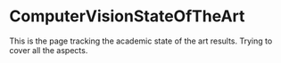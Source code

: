 # ComputerVisionStateOfTheArt
This is the page tracking the academic state of the art results. Trying to cover all the aspects. 
